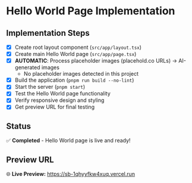# Hello World Page Implementation

## Implementation Steps

- [x] Create root layout component (`src/app/layout.tsx`)
- [x] Create main Hello World page (`src/app/page.tsx`)
- [x] **AUTOMATIC**: Process placeholder images (placehold.co URLs) → AI-generated images
  - No placeholder images detected in this project
- [x] Build the application (`pnpm run build --no-lint`)
- [x] Start the server (`pnpm start`)
- [x] Test the Hello World page functionality
- [x] Verify responsive design and styling
- [x] Get preview URL for final testing

## Status
✅ **Completed** - Hello World page is live and ready!

## Preview URL
🌐 **Live Preview:** https://sb-1qhyyfkw4xuq.vercel.run